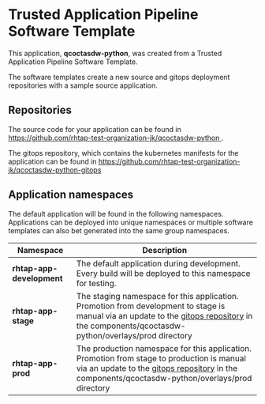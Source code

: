 # Trusted Application Pipeline Software Template

This application, **qcoctasdw-python**, was created from a Trusted Application Pipeline Software Template.

The software templates create a new source and gitops deployment repositories with a sample source application. 

## Repositories

The source code for your application can be found in [https://github.com/rhtap-test-organization-jk/qcoctasdw-python ](https://github.com/rhtap-test-organization-jk/qcoctasdw-python ).
 
The gitops repository, which contains the kubernetes manifests for the application can be found in 
[https://github.com/rhtap-test-organization-jk/qcoctasdw-python-gitops ](https://github.com/rhtap-test-organization-jk/qcoctasdw-python-gitops ) 

## Application namespaces 

The default application will be found in the following namespaces. Applications can be deployed into unique namespaces or multiple software templates can also bet generated into the same group namespaces.  

|  Namespace   |  Description   |  
| -------- | -------- |   
| **rhtap-app-development** | The default application during development. Every build will be deployed to this namespace for testing. | 
| **rhtap-app-stage** | The staging namespace for this application. Promotion from development to stage is manual via an update to the [gitops repository](https://github.com/rhtap-test-organization-jk/qcoctasdw-python-gitops ) in the components/qcoctasdw-python/overlays/prod directory |  
| **rhtap-app-prod** | The production namespace for this application. Promotion from stage to production is manual via an update to the [gitops repository](https://github.com/rhtap-test-organization-jk/qcoctasdw-python-gitops ) in the components/qcoctasdw-python/overlays/prod directory | 